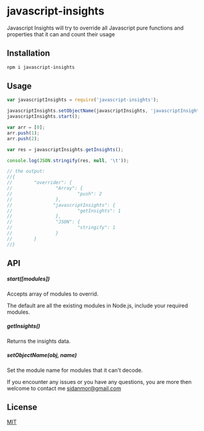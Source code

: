 # javascript-insights
Javascript Insights will try to override all Javascript pure functions and properties that it can and count their usage

## Installation
``` sh
npm i javascript-insights
```

## Usage
```js
var javascriptInsights = require('javascript-insights');

javascriptInsights.setObjectName(javascriptInsights, 'javascriptInsights');
javascriptInsights.start();

var arr = [0];
arr.push(1);
arr.push(2);

var res = javascriptInsights.getInsights();

console.log(JSON.stringify(res, null, '\t'));

// the output:
//{
//        "overrider": {
//                "Array": {
//                        "push": 2
//                },
//               "javascriptInsights": {
//                        "getInsights": 1
//                },
//                "JSON": {
//                        "stringify": 1
//                }
//        }
//}

```

## API

##### start([modules])

Accepts array of modules to overrid.

The default are all the existing modules in Node.js, include your required modules.

##### getInsights()

Returns the insights data.

##### setObjectName(obj, name)

Set the module name for modules that it can't decode.

If you encounter any issues or you have any questions, you are more then welcome to contact me sidanmor@gmail.com

## License

[MIT](https://opensource.org/licenses/MIT)

<!-- badge URLs -->
[npm-url]: https://npmjs.org/package/input
[npm-image]: https://img.shields.io/npm/v/input.svg?style=flat-square

[depstat-url]: https://david-dm.org/callumlocke/input
[depstat-image]: https://img.shields.io/david/callumlocke/input.svg?style=flat-square

[devdepstat-url]: https://david-dm.org/callumlocke/input#info=devDependencies
[devdepstat-image]: https://img.shields.io/david/dev/callumlocke/input.svg?style=flat-square&label=devDeps
